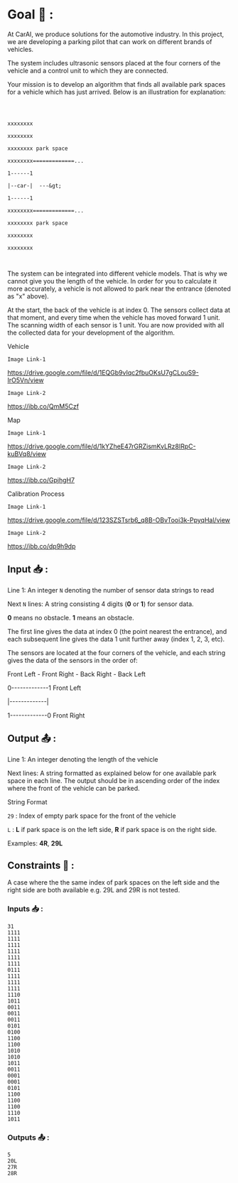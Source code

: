 # Goal 🎯 :

At CarAI, we produce solutions for the automotive industry. In this project, we are developing a parking pilot that can work on different brands of vehicles.



The system includes ultrasonic sensors placed at the four corners of the vehicle and a control unit to which they are connected.



Your mission is to develop an algorithm that finds all available park spaces for a vehicle which has just arrived. Below is an illustration for explanation:


```

```

```


xxxxxxxx

xxxxxxxx

xxxxxxxx park space

xxxxxxxx=============...

1------1

|--car-|  ---&gt;

1------1

xxxxxxxx=============...

xxxxxxxx park space

xxxxxxxx

xxxxxxxx


```

```

```


The system can be integrated into different vehicle models. That is why we cannot give you the length of the vehicle. In order for you to calculate it more accurately, a vehicle is not allowed to park near the entrance (denoted as "x" above).



At the start, the back of the vehicle is at index 0. The sensors collect data at that moment, and every time when the vehicle has moved forward 1 unit. The scanning width of each sensor is 1 unit. You are now provided with all the collected data for your development of the algorithm.



Vehicle

`Image Link-1`

https://drive.google.com/file/d/1EQGb9vIqc2fbuOKsU7gCLouS9-IrO5Vn/view

`Image Link-2`

https://ibb.co/QmM5Czf



Map

`Image Link-1`

https://drive.google.com/file/d/1kYZheE47rGRZismKvLRz8IRpC-kuBVq8/view

`Image Link-2`

https://ibb.co/GpjhgH7



Calibration Process

`Image Link-1`

https://drive.google.com/file/d/123SZSTsrb6_q8B-OBvTooi3k-PpyqHal/view

`Image Link-2`

https://ibb.co/dp9h9dp

## Input 📥 :

Line 1: An integer `N` denoting the number of sensor data strings to read

Next `N` lines: A string consisting 4 digits (**0** or **1**) for sensor data.

**0** means no obstacle. **1** means an obstacle.

The first line gives the data at index 0 (the point nearest the entrance), and each subsequent line gives the data 1 unit further away (index 1, 2, 3, etc).

The sensors are located at the four corners of the vehicle, and each string gives the data of the sensors in the order of:

Front Left - Front Right - Back Right - Back Left



 0-------------1  Front Left                     

 |-------------|  

 1-------------0  Front Right

## Output 📤 :

Line 1: An integer denoting the length of the vehicle

Next lines: A string formatted as explained below for one available park space in each line. The output should be in ascending order of the index where the front of the vehicle can be parked.



String Format

`29` : Index of empty park space for the front of the vehicle

`L` : **L** if park space is on the left side, **R** if park space is on the right side.

Examples: **4R**, **29L**

##  Constraints 📏 :

A case where the the same index of park spaces on the left side and the right side are both available e.g. 29L and 29R is not tested.

### Inputs 📥 :


```
31
1111
1111
1111
1111
1111
1111
0111
1111
1111
1111
1110
1011
0011
0011
0011
0101
0100
1100
1100
1010
1010
1011
0011
0001
0001
0101
1100
1100
1100
1110
1011
```


### Outputs 📤 :


```
5
20L
27R
28R
```
